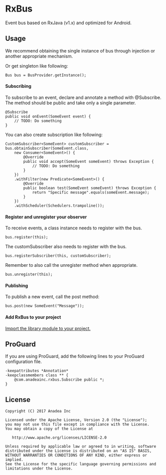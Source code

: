 RxBus
===========

Event bus based on RxJava (v1.x) and optimized for Android.

Usage
-------

We recommend obtaining the single instance of bus through injection or another appropriate mechanism.

Or get singleton like following:

```
Bus bus = BusProvider.getInstance();
```

#### Subscribing

To subscribe to an event, declare and annotate a method with @Subscribe. The method should be public and take only a single parameter.

```
@Subscribe
public void onEvent(SomeEvent event) {
    // TODO: Do something
}
```

You can also create subscription like following:

```
CustomSubscriber<SomeEvent> customSubscriber = bus.obtainSubscriber(SomeEvent.class,
    new Consumer<SomeEvent>() {
        @Override
        public void accept(SomeEvent someEvent) throws Exception {
            // TODO: Do something
        }
    })
    .withFilter(new Predicate<SomeEvent>() {
        @Override
        public boolean test(SomeEvent someEvent) throws Exception {
            return "Specific message".equals(someEvent.message);
        }
    })
    .withScheduler(Schedulers.trampoline());
```

#### Register and unregister your observer

To receive events, a class instance needs to register with the bus.

```
bus.register(this);
```

The customSubscriber also needs to register with the bus.

```
bus.registerSubscriber(this, customSubscriber);
```

Remember to also call the unregister method when appropriate.
```
bus.unregister(this);
```

#### Publishing

To publish a new event, call the post method:

```
bus.post(new SomeEvent("Message"));
```

#### Add RxBus to your project

[Import the library module to your project.](https://developer.android.com/studio/projects/android-library.html#AddDependency)

ProGuard
-------

If you are using ProGuard, add the following lines to your ProGuard configuration file.

```
-keepattributes *Annotation*
-keepclassmembers class ** {
    @com.anadeainc.rxbus.Subscribe public *;
}
```

License
-------

    Copyright (C) 2017 Anadea Inc

    Licensed under the Apache License, Version 2.0 (the "License");
    you may not use this file except in compliance with the License.
    You may obtain a copy of the License at

       http://www.apache.org/licenses/LICENSE-2.0

    Unless required by applicable law or agreed to in writing, software
    distributed under the License is distributed on an "AS IS" BASIS,
    WITHOUT WARRANTIES OR CONDITIONS OF ANY KIND, either express or implied.
    See the License for the specific language governing permissions and
    limitations under the License.
